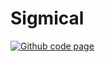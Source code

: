 # Sigmical
[![Github code page](https://img.shields.io/github/languages/code-size/ghelix2004/Sigmical)](https://github.com/ghelix2004/Sigmical)
